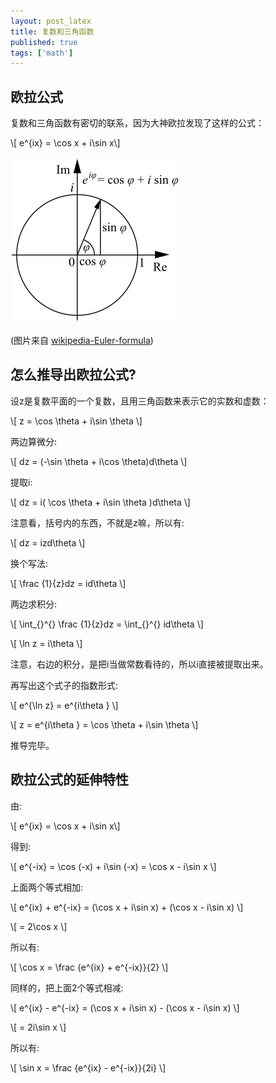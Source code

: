 ```yaml
---
layout: post_latex
title: 复数和三角函数
published: true
tags: ['math']
---
```


## 欧拉公式

复数和三角函数有密切的联系，因为大神欧拉发现了这样的公式：

\\[ e\^\{ix\} = \\cos x + i\\sin x\\]



![4.png](../images/2015.10/4.png)

(图片来自
[wikipedia-Euler-formula](https://en.wikipedia.org/wiki/Euler%27s_formula))


<!--more-->


## 怎么推导出欧拉公式?

设z是复数平面的一个复数，且用三角函数来表示它的实数和虚数：

\\[ z = \\cos \\theta + i\\sin \\theta \\]

两边算微分:

\\[ dz = (-\\sin \\theta + i\\cos \\theta)d\\theta \\]

提取i:

\\[ dz = i( \\cos \\theta + i\\sin \\theta )d\\theta \\]

注意看，括号内的东西，不就是z嘛，所以有:

\\[ dz = izd\\theta \\]

换个写法:

\\[ \\frac \{1\}\{z\}dz = id\\theta \\]

两边求积分:

\\[ \\int\_\{\}\^\{\} \\frac \{1\}\{z\}dz = \\int\_\{\}\^\{\} id\\theta \\]

\\[ \\ln z = i\\theta \\]

注意，右边的积分，是把i当做常数看待的，所以i直接被提取出来。

再写出这个式子的指数形式:

\\[ e\^\{\\ln z\} = e\^\{i\\theta \} \\]

\\[ z = e\^\{i\\theta \} = \\cos \\theta + i\\sin \\theta \\]

推导完毕。


## 欧拉公式的延伸特性

由:

\\[ e\^\{ix\} = \\cos x + i\\sin x\\]

得到:

\\[ e\^\{-ix\} = \\cos (-x) + i\\sin (-x) = \\cos x - i\\sin x \\]

上面两个等式相加:


\\[ e\^\{ix\} + e\^\{-ix\} = (\\cos x + i\\sin x) + (\\cos x - i\\sin x) \\]

\\[ = 2\\cos x \\]

所以有:

\\[ \\cos x = \\frac \{e\^\{ix\} + e\^\{-ix\}\}\{2\} \\]

同样的，把上面2个等式相减:


\\[ e\^\{ix\} - e\^\{-ix\} = (\\cos x + i\\sin x) - (\\cos x - i\\sin x) \\]

\\[ = 2i\\sin x \\]

所以有:

\\[ \\sin x = \\frac \{e\^\{ix\} - e\^\{-ix\}\}\{2i\} \\]











